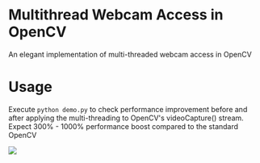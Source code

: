 # Multithread Webcam Access in OpenCV
An elegant implementation of multi-threaded webcam access in OpenCV

# Usage
Execute `python demo.py` to check performance improvement before and after applying the multi-threading to OpenCV's videoCapture() stream.     
Expect 300% - 1000% performance boost compared to the standard OpenCV

<img src='screenshopt.png'>

